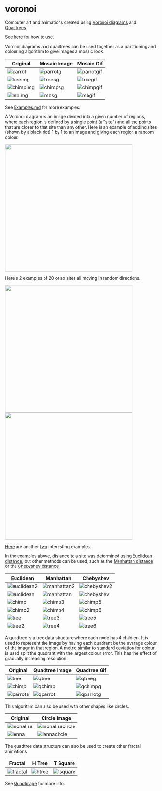 # voronoi

Computer art and animations created using [Voronoi diagrams](https://en.wikipedia.org/wiki/Voronoi_diagram) and [Quadtrees](https://en.wikipedia.org/wiki/Quadtree).

See [here](https://github.com/rileythomp/voronoi/blob/master/USAGE.md) for how to use.

Voronoi diagrams and quadtrees can be used together as a partitioning and colouring algorithm to give images a mosaic look.

| Original                        | Mosaic Image                       | Mosaic Gif              |                 
| ---                             | ---                                       | ---                            |     
| ![parrot](images/parrots.png)   | ![parrotg](images/stainglass/parrots.png) | ![parrotgif](clips/stainglass/parrots.gif) |
| ![treeimg](images/tree.png)     | ![treesg](images/stainglass/tree.png)     | ![treegif](clips/stainglass/tree.gif)      |
| ![chimpimg](images/chimp.png)   | ![chimpsg](images/stainglass/chimp.png)   | ![chimpgif](clips/stainglass/chimp.gif)   | 
| ![mbimg](images/mandelbrot.png) | ![mbsg](images/stainglass/mandelbrot.png) | ![mbgif](clips/stainglass/mandelbrot.gif)  |

See [Examples.md](https://gitlab.com/rileythomp14/voronoi/-/blob/master/Examples.md) for more examples.

A Voronoi diagram is an image divided into a given number of regions, where each region is defined by a single point (a "site") and all the points that are closer to that site than any other. Here is an example of adding sites (shown by a black dot) 1 by 1 to an image and giving each region a random colour.

<img src="clips/voronoi/adding.gif" width="420"/>

Here's 2 examples of 20 or so sites all moving in random directions. 

<img src="clips/voronoi/moving2.gif" width="420"/>
<img src="clips/voronoi/moving.gif" width="420"/>

[Here](https://gitlab.com/rileythomp14/voronoi/-/blob/master/clips/addmove.mp4) are another [two](https://gitlab.com/rileythomp14/voronoi/-/blob/master/clips/voronoi.mp4) interesting examples.


In the examples above, distance to a site was determined using [Euclidean distance](https://en.wikipedia.org/wiki/Euclidean_distance), but other methods can be used, such as the [Manhattan distance](https://en.wikipedia.org/wiki/Taxicab_geometry) or the [Chebyshev distance](https://en.wikipedia.org/wiki/Chebyshev_distance).

| Euclidean                               | Manhattan                               | Chebyshev                               |                 
| ---                                     | ---                                     | ---                                     |    
| ![euclidean2](images/voronoi/euclidean2.png)    | ![manhattan2](images/voronoi/manhattan2.png)    | ![chebyshev2](images/voronoi/chebyshev2.png)    | 
| ![euclidean](images/voronoi/euclidean.png)      | ![manhattan](images/voronoi/manhattan.png)      | ![chebyshev](images/voronoi/chebyshev.png)      |
| ![chimp](images/stainglass/chimp.png)   | ![chimp3](images/stainglass/chimp3.png) | ![chimp5](images/stainglass/chimp5.png) |
| ![chimp2](images/stainglass/chimp2.png) | ![chimp4](images/stainglass/chimp4.png) | ![chimp6](images/stainglass/chimp6.png) |
| ![tree](images/stainglass/tree.png)     | ![tree3](images/stainglass/tree3.png)   | ![tree5](images/stainglass/tree5.png)   |
| ![tree2](images/stainglass/tree2.png)   | ![tree4](images/stainglass/tree4.png)   | ![tree6](images/stainglass/tree6.png)   |

A quadtree is a tree data structure where each node has 4 children. It is used to represent the image by having each quadrant be the average colour of the image in that region. A metric similar to standard deviation for colour is used split the quadrant with the largest colour error. This has the effect of gradually increasing resolution. 

| Original                       | Quadtree Image                      | Quadtree Gif                         |                 
| ---                            | ---                                 | ---                                  |    
| ![tree](images/tree.png)       | ![qtree](images/quads/tree.png)     | ![qtreeg](clips/quads/tree.gif)       |
| ![chimp](images/chimp.png)     | ![qchimp](images/quads/chimp.png)   | ![qchimpg](clips/quads/chimp.gif)     | 
| ![parrots](images/parrots.png) | ![qparrot](images/quads/parrots.png) | ![qparrotg](clips/quads/parrots.gif) |

This algorithm can also be used with other shapes like circles.

| Original                       | Circle Image                      |         
| ---                            | ---                                 | 
| ![monalisa](images/monalisa.png)       | ![monalisacircle](images/circles/monalisa.png)     |
| ![lenna](images/lenna.png)       | ![lennacircle](images/circles/lenna.png)     |

The quadtree data structure can also be used to create other fractal animations

| Fractal                       | H Tree                      | T Square                          |                 
| ---                            | ---                         | ---                              |    
| ![fractal](clips/fractal.gif)  | ![htree](clips/htree.gif)   | ![tsquare](clips/tsquare.gif)    |


See [QuadImage](https://gitlab.com/rileythomp14/QuadImage) for more info.

